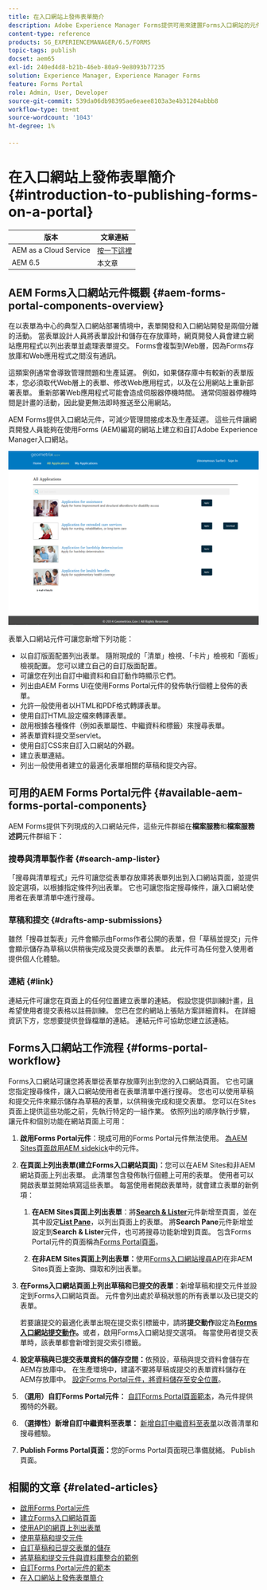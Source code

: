 ```yaml
---
title: 在入口網站上發佈表單簡介
description: Adobe Experience Manager Forms提供可用來建置Forms入口網站的元件。 本文會向您介紹可用的Forms Portal元件。
content-type: reference
products: SG_EXPERIENCEMANAGER/6.5/FORMS
topic-tags: publish
docset: aem65
exl-id: 240ed4d8-b21b-46eb-80a9-9e8093b77235
solution: Experience Manager, Experience Manager Forms
feature: Forms Portal
role: Admin, User, Developer
source-git-commit: 539da06db98395ae6eaee8103a3e4b31204abbb8
workflow-type: tm+mt
source-wordcount: '1043'
ht-degree: 1%

---
```


# 在入口網站上發佈表單簡介{#introduction-to-publishing-forms-on-a-portal}

| 版本 | 文章連結 |
| -------- | ---------------------------- |
| AEM as a Cloud Service  | [按一下這裡](https://experienceleague.adobe.com/docs/experience-manager-cloud-service/content/forms/adaptive-forms-authoring/authoring-adaptive-forms-foundation-components/configure-forms-portal.html) |
| AEM 6.5 | 本文章 |


## AEM Forms入口網站元件概觀 {#aem-forms-portal-components-overview}

在以表單為中心的典型入口網站部署情境中，表單開發和入口網站開發是兩個分離的活動。 當表單設計人員將表單設計和儲存在存放庫時，網頁開發人員會建立網站應用程式以列出表單並處理表單提交。 Forms會複製到Web層，因為Forms存放庫和Web應用程式之間沒有通訊。

這類案例通常會導致管理問題和生產延遲。 例如，如果儲存庫中有較新的表單版本，您必須取代Web層上的表單、修改Web應用程式，以及在公用網站上重新部署表單。 重新部署Web應用程式可能會造成伺服器停機時間。 通常伺服器停機時間是計畫的活動，因此變更無法即時推送至公用網站。

AEM Forms提供入口網站元件，可減少管理間接成本及生產延遲。 這些元件讓網頁開發人員能夠在使用Forms (AEM)編寫的網站上建立和自訂Adobe Experience Manager入口網站。

![AEM Forms入口網站](assets/aem-forms-portal.png)

表單入口網站元件可讓您新增下列功能：

* 以自訂版面配置列出表單。 隨附現成的「清單」檢視、「卡片」檢視和「面板」檢視配置。 您可以建立自己的自訂版面配置。
* 可讓您在列出自訂中繼資料和自訂動作時顯示它們。
* 列出由AEM Forms UI在使用Forms Portal元件的發佈執行個體上發佈的表單。
* 允許一般使用者以HTML和PDF格式轉譯表單。
* 使用自訂HTML設定檔來轉譯表單。
* 啟用根據各種條件（例如表單屬性、中繼資料和標籤）來搜尋表單。
* 將表單資料提交至servlet。
* 使用自訂CSS來自訂入口網站的外觀。
* 建立表單連結。
* 列出一般使用者建立的最適化表單相關的草稿和提交內容。

## 可用的AEM Forms Portal元件 {#available-aem-forms-portal-components}

AEM Forms提供下列現成的入口網站元件，這些元件群組在&#x200B;**檔案服務**&#x200B;和&#x200B;**檔案服務述詞**&#x200B;元件群組下：

### 搜尋與清單製作者 {#search-amp-lister}

「搜尋與清單程式」元件可讓您從表單存放庫將表單列出到入口網站頁面，並提供設定選項，以根據指定條件列出表單。 它也可讓您指定搜尋條件，讓入口網站使用者在表單清單中進行搜尋。

### 草稿和提交 {#drafts-amp-submissions}

雖然「搜尋並製表」元件會顯示由Forms作者公開的表單，但「草稿並提交」元件會顯示儲存為草稿以供稍後完成及提交表單的表單。 此元件可為任何登入使用者提供個人化體驗。

### 連結 {#link}

連結元件可讓您在頁面上的任何位置建立表單的連結。 假設您提供訓練計畫，且希望使用者提交表格以註冊訓練。 您已在您的網站上張貼方案詳細資料。 在詳細資訊下方，您想要提供登錄檔單的連結。 連結元件可協助您建立該連結。

## Forms入口網站工作流程 {#forms-portal-workflow}

Forms入口網站可讓您將表單從表單存放庫列出到您的入口網站頁面。 它也可讓您指定搜尋條件，讓入口網站使用者在表單清單中進行搜尋。 您也可以使用草稿和提交元件來顯示儲存為草稿的表單，以供稍後完成和提交表單。 您可以在Sites頁面上提供這些功能之前，先執行特定的一組作業。 依照列出的順序執行步驟，讓元件和個別功能在網站頁面上可用：

1. **啟用Forms Portal元件**：現成可用的Forms Portal元件無法使用。 [為AEM Sites頁面啟用AEM sidekick](/help/forms/using/enabling-forms-portal-components.md)中的元件。
1. **在頁面上列出表單(建立Forms入口網站頁面)：**&#x200B;您可以在AEM Sites和非AEM網站頁面上列出表單。 此清單包含發佈執行個體上可用的表單。 使用者可以開啟表單並開始填寫這些表單。 每當使用者開啟表單時，就會建立表單的新例項：

   1. **在AEM Sites頁面上列出表單**：將&#x200B;**[Search &amp; Lister](../../forms/using/creating-form-portal-page.md)**&#x200B;元件新增至頁面，並在其中設定&#x200B;**[List Pane](../../forms/using/creating-form-portal-page.md#p-list-pane-p)**，以列出頁面上的表單。 將&#x200B;**Search Pane**&#x200B;元件新增並設定到&#x200B;**Search &amp; Lister**&#x200B;元件，也可將搜尋功能新增到頁面。 包含Forms Portal元件的頁面稱為[Forms Portal頁面](../../forms/using/creating-form-portal-page.md)。

   1. **在非AEM Sites頁面上列出表單：**&#x200B;使用[Forms入口網站搜尋API](/help/forms/using/listing-forms-webpage-using-apis.md)在非AEM Sites頁面上查詢、擷取和列出表單。

1. **在Forms入口網站頁面上列出草稿和已提交的表單**：新增草稿和提交元件並設定到Forms入口網站頁面。 元件會列出處於草稿狀態的所有表單以及已提交的表單。

   若要讓提交的最適化表單出現在提交索引標籤中，請將&#x200B;**提交動作**&#x200B;設定為&#x200B;**[Forms入口網站提交動作](configuring-submit-actions.md)。**&#x200B;或者，啟用Forms入口網站提交選項。 每當使用者提交表單時，該表單都會新增到提交索引標籤。

1. **設定草稿與已提交表單資料的儲存空間：**&#x200B;依預設，草稿與提交資料會儲存在AEM存放庫中。 在生產環境中，建議不要將草稿或提交的表單資料儲存在AEM存放庫中。 [設定Forms Portal元件，將資料儲存至安全位置](../../forms/using/draft-submission-component.md#customizing-the-storage)。
1. **（選用）自訂Forms Portal元件：** [自訂Forms Portal頁面範本](../../forms/using/customizing-templates-forms-portal-components.md)，為元件提供獨特的外觀。
1. **（選擇性）新增自訂中繼資料至表單：** [新增自訂中繼資料至表單](../../forms/using/customizing-templates-forms-portal-components.md)以改善清單和搜尋體驗。
1. **Publish Forms Portal頁面：**&#x200B;您的Forms Portal頁面現已準備就緒。 Publish頁面。

## 相關的文章 {#related-articles}

* [啟用Forms Portal元件](/help/forms/using/enabling-forms-portal-components.md)
* [建立Forms入口網站頁面](../../forms/using/creating-form-portal-page.md)
* [使用API的網頁上列出表單](/help/forms/using/listing-forms-webpage-using-apis.md)
* [使用草稿和提交元件](../../forms/using/draft-submission-component.md)
* [自訂草稿和已提交表單的儲存](../../forms/using/draft-submission-component.md#customizing-the-storage)
* [將草稿和提交元件與資料庫整合的範例](integrate-draft-submission-database.md)
* [自訂Forms Portal元件的範本](../../forms/using/customizing-templates-forms-portal-components.md)
* [在入口網站上發佈表單簡介](../../forms/using/introduction-publishing-forms.md)
